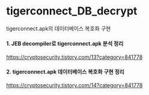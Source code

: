 # tigerconnect_DB_decrypt
tigerconnect.apk의 데이터베이스 복호화 구현


#### 1. JEB decompiler로 tigerconnect.apk 분석 정리

https://cryptosecurity.tistory.com/13?category=841778


#### 2. tigerconnect.apk 데이터베이스 복호화 구현 정리

https://cryptosecurity.tistory.com/14?category=841778
